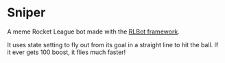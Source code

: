 # Sniper

A meme Rocket League bot made with the [RLBot framework](https://github.com/RLBot/RLBot).

It uses state setting to fly out from its goal in a straight line to hit the ball. If it ever gets 100 boost, it flies much faster!
